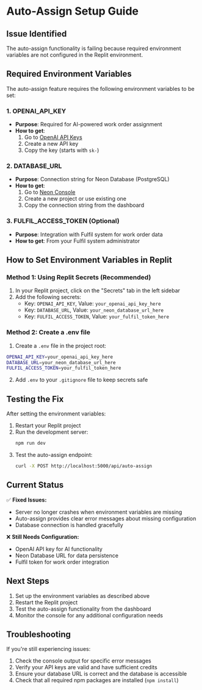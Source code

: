# Auto-Assign Setup Guide

## Issue Identified
The auto-assign functionality is failing because required environment variables are not configured in the Replit environment.

## Required Environment Variables

The auto-assign feature requires the following environment variables to be set:

### 1. OPENAI_API_KEY
- **Purpose**: Required for AI-powered work order assignment
- **How to get**: 
  1. Go to [OpenAI API Keys](https://platform.openai.com/api-keys)
  2. Create a new API key
  3. Copy the key (starts with `sk-`)

### 2. DATABASE_URL
- **Purpose**: Connection string for Neon Database (PostgreSQL)
- **How to get**:
  1. Go to [Neon Console](https://console.neon.tech/)
  2. Create a new project or use existing one
  3. Copy the connection string from the dashboard

### 3. FULFIL_ACCESS_TOKEN (Optional)
- **Purpose**: Integration with Fulfil system for work order data
- **How to get**: From your Fulfil system administrator

## How to Set Environment Variables in Replit

### Method 1: Using Replit Secrets (Recommended)
1. In your Replit project, click on the "Secrets" tab in the left sidebar
2. Add the following secrets:
   - Key: `OPENAI_API_KEY`, Value: `your_openai_api_key_here`
   - Key: `DATABASE_URL`, Value: `your_neon_database_url_here`
   - Key: `FULFIL_ACCESS_TOKEN`, Value: `your_fulfil_token_here`

### Method 2: Create a .env file
1. Create a `.env` file in the project root:
```bash
OPENAI_API_KEY=your_openai_api_key_here
DATABASE_URL=your_neon_database_url_here
FULFIL_ACCESS_TOKEN=your_fulfil_token_here
```
2. Add `.env` to your `.gitignore` file to keep secrets safe

## Testing the Fix

After setting the environment variables:

1. Restart your Replit project
2. Run the development server:
   ```bash
   npm run dev
   ```
3. Test the auto-assign endpoint:
   ```bash
   curl -X POST http://localhost:5000/api/auto-assign
   ```

## Current Status

✅ **Fixed Issues:**
- Server no longer crashes when environment variables are missing
- Auto-assign provides clear error messages about missing configuration
- Database connection is handled gracefully

❌ **Still Needs Configuration:**
- OpenAI API key for AI functionality
- Neon Database URL for data persistence
- Fulfil token for work order integration

## Next Steps

1. Set up the environment variables as described above
2. Restart the Replit project
3. Test the auto-assign functionality from the dashboard
4. Monitor the console for any additional configuration needs

## Troubleshooting

If you're still experiencing issues:

1. Check the console output for specific error messages
2. Verify your API keys are valid and have sufficient credits
3. Ensure your database URL is correct and the database is accessible
4. Check that all required npm packages are installed (`npm install`)